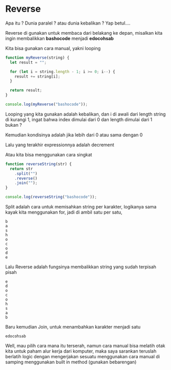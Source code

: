 # Reverse

Apa itu ? Dunia paralel ? atau dunia kebalikan ? Yap betul....

Reverse di gunakan untuk membaca dari belakang ke depan, misalkan kita ingin membalikkan **bashocode** menjadi **edocohsab**


Kita bisa gunakan cara manual, yakni looping

```javascript
function myReverse(string) {
  let result = "";

  for (let i = string.length - 1; i >= 0; i--) {
    result += string[i];
  }

  return result;
}

console.log(myReverse("bashocode"));
```

Looping yang kita gunakan adalah kebalikan, dan i di awali dari length string di kurangi 1, ingat bahwa index dimulai dari 0 dan length dimulai dari 1 bukan ?

Kemudian kondisinya adalah jika lebih dari 0 atau sama dengan 0

Lalu yang terakhir expressionnya adalah decrement

Atau kita bisa menggunakan cara singkat

```javascript
function reverseString(str) {
  return str
    .split("")
    .reverse()
    .join("");
}

console.log(reverseString("bashocode"));
```

Split adalah cara untuk memisahkan string per karakter, logikanya sama kayak kita menggunakan for, jadi di ambil satu per satu,

```
b
a
s
h
o
c
o
d
e
```

Lalu Reverse adalah fungsinya membalikkan string yang sudah terpisah pisah

```
e
d
o
c
o
h
s
a
b
```

Baru kemudian Join, untuk menambahkan karakter menjadi satu

```
edocohsab
```

Well, mau pilih cara mana itu terserah, namun cara manual bisa melatih otak kita untuk paham alur kerja dari komputer, maka saya sarankan teruslah berlatih logic dengan mengerjakan sesuatu menggunakan cara manual di samping menggunakan built in method (gunakan bebarengan)
